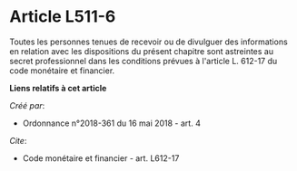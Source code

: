 # Article L511-6

Toutes les personnes tenues de recevoir ou de divulguer des informations en relation avec les dispositions du présent
chapitre sont astreintes au secret professionnel dans les conditions prévues à l'article L. 612-17 du code monétaire et
financier.

**Liens relatifs à cet article**

_Créé par_:

  - Ordonnance n°2018-361 du 16 mai 2018 - art. 4

_Cite_:

  - Code monétaire et financier - art. L612-17
